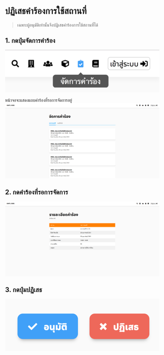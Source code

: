 # ปฏิเสธคำร้องการใช้สถานที่
> เฉพาะผู้อนุมัติเท่านั้นจึงปฏิเสธคำร้องการใช้สถานที่ได้

## 1. กดปุ่มจัดการคำร้อง
![](../img/navigation-bar/manage-request-button.png)

  หน้าจอจะแสดงแถบคำร้องที่รอการจัดการอยู่
  ![](../img/manage-request/overall.png)

## 2. กดคำร้องที่รอการจัดการ
![](../img/user-request/description.png)

## 3. กดปุ่มปฏิเสธ
![](../img/manage-request/approve-decline-button.png)
